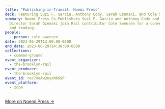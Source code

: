 ```yaml
---
title: "Publishing-in-Transit: Noemi Press"
deck: Featuring Suzi F. Garcia, Anthony Cody, Sarah Gzemski, and Cole Swensen
summary: Noemi Press Co-Publishers Suzi F. Garcia and Anthony Cody and Executive
  Director Sarah Gzemski join Rail contributor Cole Swensen for a conversation
  and reading.
people:
  - person: cole-swensen
date: 2023-06-29T13:00:00-0500
end_date: 2023-06-29T14:30:00-0500
collections:
  - common-ground
event_organizer:
  - the-brooklyn-rail
event_producer:
  - the-brooklyn-rail
event_id: rec7XeAw2nyxNb6SP
event_platform:
  - zoom
---
```

[M﻿ore on Noemi Press →](https://www.noemipress.org/)